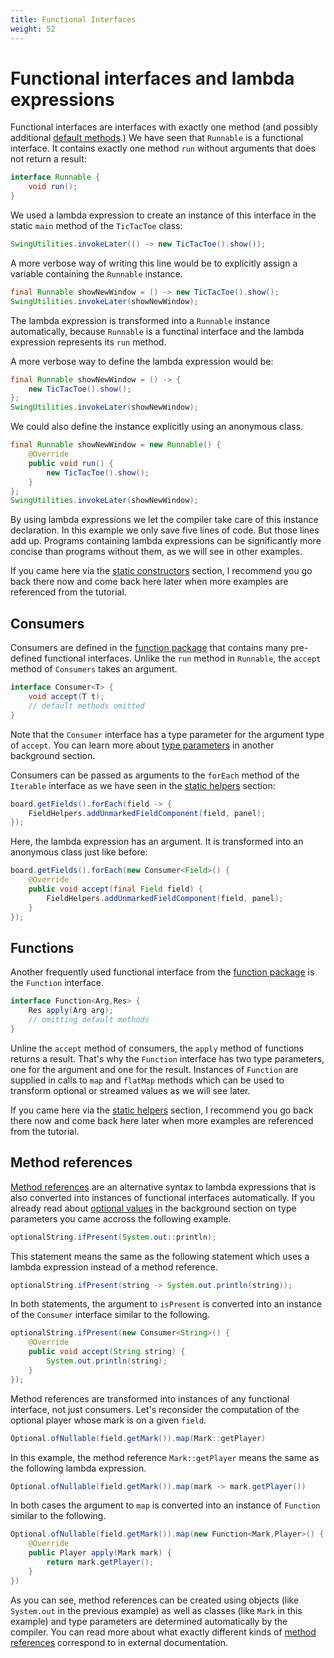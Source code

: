 ```yaml
---
title: Functional Interfaces
weight: 52
---
```


# Functional interfaces and lambda expressions

[default methods]: https://docs.oracle.com/javase/tutorial/java/IandI/defaultmethods.html

Functional interfaces are interfaces with exactly one method (and possibly additional [default methods].)
We have seen that `Runnable` is a functional interface.
It contains exactly one method `run` without arguments that does not return a result:

```java
interface Runnable {
	void run();
}
```

We used a lambda expression to create an instance of this interface in the static `main` method of the `TicTacToe` class:

```java
SwingUtilities.invokeLater(() -> new TicTacToe().show());
```

A more verbose way of writing this line would be to explicitly assign a variable containing the `Runnable` instance.

```java
final Runnable showNewWindow = () -> new TicTacToe().show();
SwingUtilities.invokeLater(showNewWindow);
```

The lambda expression is transformed into a `Runnable` instance automatically, because `Runnable` is a functinal interface and the lambda expression represents its `run` method.

A more verbose way to define the lambda expression would be:

```java
final Runnable showNewWindow = () -> {
	new TicTacToe().show();
};
SwingUtilities.invokeLater(showNewWindow);
```

We could also define the instance explicitly using an anonymous class.

```java
final Runnable showNewWindow = new Runnable() {
	@Override
	public void run() {
		new TicTacToe().show();
	}
};
SwingUtilities.invokeLater(showNewWindow);
```

By using lambda expressions we let the compiler take care of this instance declaration.
In this example we only save five lines of code.
But those lines add up.
Programs containing lambda expressions can be significantly more concise than programs without them, as we will see in other examples.

If you came here via the [static constructors] section, I recommend you go back there now and come back here later when more examples are referenced from the tutorial.

[static constructors]: ../../static_methods/static_constructors

## Consumers

[function package]: https://docs.oracle.com/en/java/javase/11/docs/api/java.base/java/util/function/package-summary.html

Consumers are defined in the [function package] that contains many pre-defined functional interfaces.
Unlike the `run` method in `Runnable`, the `accept` method of `Consumers` takes an argument.

```java
interface Consumer<T> {
	void accept(T t);
	// default methods omitted
}
```

[type parameters]: ../type_parameters

Note that the `Consumer` interface has a type parameter for the argument type of `accept`.
You can learn more about [type parameters] in another background section.

[static helpers]: ../../static_methods/static_helpers

Consumers can be passed as arguments to the `forEach` method of the `Iterable` interface as we have seen in the [static helpers] section:

```java
board.getFields().forEach(field -> {
	FieldHelpers.addUnmarkedFieldComponent(field, panel);
});
```

Here, the lambda expression has an argument.
It is transformed into an anonymous class just like before:

```java
board.getFields().forEach(new Consumer<Field>() {
	@Override
	public void accept(final Field field) {
		FieldHelpers.addUnmarkedFieldComponent(field, panel);
	}
});
```

## Functions

Another frequently used functional interface from the [function package] is the `Function` interface.

```java
interface Function<Arg,Res> {
	Res apply(Arg arg);
	// omitting default methods
}
```

Unline the `accept` method of consumers, the `apply` method of functions returns a result.
That's why the `Function` interface has two type parameters, one for the argument and one for the result.
Instances of `Function` are supplied in calls to `map` and `flatMap` methods which can be used to transform optional or streamed values as we will see later.

If you came here via the [static helpers] section, I recommend you go back there now and come back here later when more examples are referenced from the tutorial.

## Method references

[method references]: https://docs.oracle.com/javase/tutorial/java/javaOO/methodreferences.html
[optional values]: ../type_parameters#optional-values

[Method references] are an alternative syntax to lambda expressions that is also converted into instances of functional interfaces automatically.
If you already read about [optional values] in the background section on type parameters you came accross the following example.

```java
optionalString.ifPresent(System.out::println);
```

This statement means the same as the following statement which uses a lambda expression instead of a method reference.

```java
optionalString.ifPresent(string -> System.out.println(string));
```

In both statements, the argument to `isPresent` is converted into an instance of the `Consumer` interface similar to the following.

```java
optionalString.ifPresent(new Consumer<String>() {
	@Override
	public void accept(String string) {
		System.out.println(string);
	}
});
```

Method references are transformed into instances of any functional interface, not just consumers.
Let's reconsider the computation of the optional player whose mark is on a given `field`.

```java
Optional.ofNullable(field.getMark()).map(Mark::getPlayer)
```

In this example, the method reference `Mark::getPlayer` means the same as the following lambda expression.

```java
Optional.ofNullable(field.getMark()).map(mark -> mark.getPlayer())
```

In both cases the argument to `map` is converted into an instance of `Function` similar to the following.

```java
Optional.ofNullable(field.getMark()).map(new Function<Mark,Player>() {
	@Override
	public Player apply(Mark mark) {
		return mark.getPlayer();
	}
})
```

As you can see, method references can be created using objects (like `System.out` in the previous example) as well as classes (like `Mark` in this example) and type parameters are determined automatically by the compiler.
You can read more about what exactly different kinds of [method references] correspond to in external documentation.
